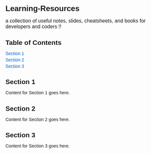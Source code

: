 <!DOCTYPE html>
<html lang="en">
<head>
  <meta charset="UTF-8">
  <meta name="viewport" content="width=device-width, initial-scale=1.0">
  <title>Table of Contents</title>
</head>
<body style="font-family: Arial, sans-serif; margin: 20px;">

  <h1 style="font-size: 24px;">Learning-Resources</h1>
  <p style="font-size: 16px;">a collection of useful notes, slides, cheatsheets, and books for developers and coders !!</p>

  <h2 style="margin-bottom: 8px;">Table of Contents</h2>

  <ul style="list-style-type: none; padding: 0;">
    <li style="margin-bottom: 4px;"><a href="#section1" style="text-decoration: none; color: #0366d6;">Section 1</a></li>
    <li style="margin-bottom: 4px;"><a href="#section2" style="text-decoration: none; color: #0366d6;">Section 2</a></li>
    <li style="margin-bottom: 4px;"><a href="#section3" style="text-decoration: none; color: #0366d6;">Section 3</a></li>
    <!-- Add more sections as needed -->
  </ul>

  <h2 id="section1" style="margin-bottom: 8px;">Section 1</h2>
  <p style="font-size: 14px;">Content for Section 1 goes here.</p>

  <h2 id="section2" style="margin-bottom: 8px;">Section 2</h2>
  <p style="font-size: 14px;">Content for Section 2 goes here.</p>

  <h2 id="section3" style="margin-bottom: 8px;">Section 3</h2>
  <p style="font-size: 14px;">Content for Section 3 goes here.</p>

  <!-- Add more sections and content as needed -->

</body>
</html>